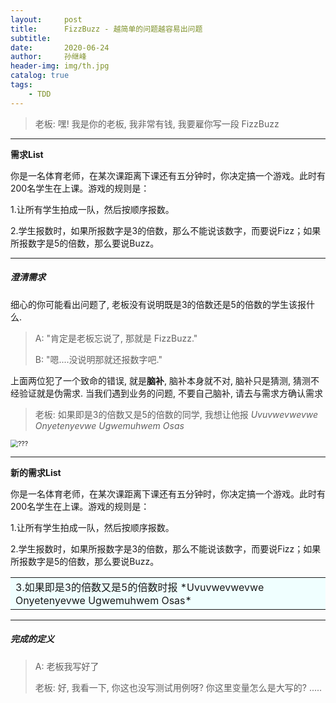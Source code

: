 ```yaml
---
layout:     post
title:      FizzBuzz - 越简单的问题越容易出问题
subtitle:   
date:       2020-06-24
author:     孙继峰
header-img: img/th.jpg
catalog: true
tags:
    - TDD
---
```




> 老板: 嘿! 我是你的老板, 我非常有钱, 我要雇你写一段 FizzBuzz

---

**需求List**

你是一名体育老师，在某次课距离下课还有五分钟时，你决定搞一个游戏。此时有200名学生在上课。游戏的规则是：

1.让所有学生拍成一队，然后按顺序报数。

2.学生报数时，如果所报数字是3的倍数，那么不能说该数字，而要说Fizz；如果所报数字是5的倍数，那么要说Buzz。

---

##### 澄清需求

细心的你可能看出问题了, 老板没有说明既是3的倍数还是5的倍数的学生该报什么.

> A: "肯定是老板忘说了, 那就是 FizzBuzz."
>
> B: "嗯....没说明那就还报数字吧."

上面两位犯了一个致命的错误, 就是**脑补**, 脑补本身就不对, 脑补只是猜测, 猜测不经验证就是伪需求. 当我们遇到业务的问题, 不要自己脑补, 请去与需求方确认需求

> 老板: 如果即是3的倍数又是5的倍数的同学, 我想让他报 *Uvuvwevwevwe Onyetenyevwe Ugwemuhwem Osas*



<img src="https://vignette.wikia.nocookie.net/redditxi/images/8/82/Steve_ok.png/revision/latest/scale-to-width-down/180?cb=20170424191141" alt="???" style="zoom:75%;" />

---

**新的需求List**

你是一名体育老师，在某次课距离下课还有五分钟时，你决定搞一个游戏。此时有200名学生在上课。游戏的规则是：

1.让所有学生拍成一队，然后按顺序报数。

2.学生报数时，如果所报数字是3的倍数，那么不能说该数字，而要说Fizz；如果所报数字是5的倍数，那么要说Buzz。

<table><tr><td bgcolor=Azure>3.如果即是3的倍数又是5的倍数时报 *Uvuvwevwevwe Onyetenyevwe Ugwemuhwem Osas*</td></tr></table>

---

##### 完成的定义

> A: 老板我写好了
>
> 老板: 好, 我看一下, 你这也没写测试用例呀? 你这里变量怎么是大写的? .....

